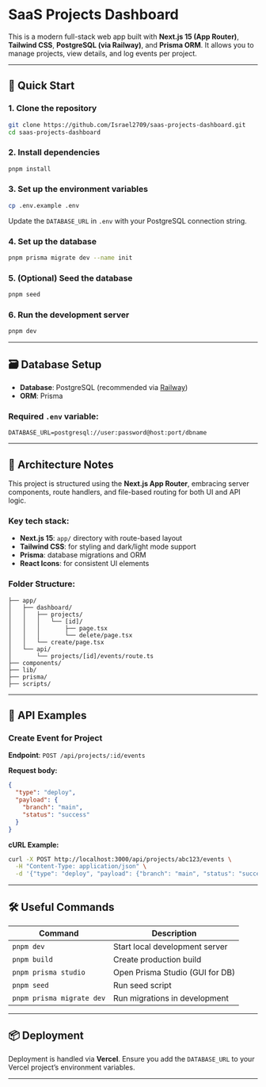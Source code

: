 # SaaS Projects Dashboard

This is a modern full-stack web app built with **Next.js 15 (App Router)**, **Tailwind CSS**, **PostgreSQL (via Railway)**, and **Prisma ORM**. It allows you to manage projects, view details, and log events per project.

---

## 🚀 Quick Start

### 1. Clone the repository

```bash
git clone https://github.com/Israel2709/saas-projects-dashboard.git
cd saas-projects-dashboard
```

### 2. Install dependencies

```bash
pnpm install
```

### 3. Set up the environment variables

```bash
cp .env.example .env
```

Update the `DATABASE_URL` in `.env` with your PostgreSQL connection string.

### 4. Set up the database

```bash
pnpm prisma migrate dev --name init
```

### 5. (Optional) Seed the database

```bash
pnpm seed
```

### 6. Run the development server

```bash
pnpm dev
```

---

## 🗃️ Database Setup

- **Database**: PostgreSQL (recommended via [Railway](https://railway.app))
- **ORM**: Prisma

### Required `.env` variable:

```env
DATABASE_URL=postgresql://user:password@host:port/dbname
```

---

## 🧱 Architecture Notes

This project is structured using the **Next.js App Router**, embracing server components, route handlers, and file-based routing for both UI and API logic.

### Key tech stack:

- **Next.js 15**: `app/` directory with route-based layout
- **Tailwind CSS**: for styling and dark/light mode support
- **Prisma**: database migrations and ORM
- **React Icons**: for consistent UI elements

### Folder Structure:

```
├── app/
│   ├── dashboard/
│   │   ├── projects/
│   │   │   └── [id]/
│   │   │       ├── page.tsx
│   │   │       └── delete/page.tsx
│   │   └── create/page.tsx
│   └── api/
│       └── projects/[id]/events/route.ts
├── components/
├── lib/
├── prisma/
├── scripts/
```

---

## 🧪 API Examples

### Create Event for Project

**Endpoint**: `POST /api/projects/:id/events`

**Request body:**

```json
{
  "type": "deploy",
  "payload": {
    "branch": "main",
    "status": "success"
  }
}
```

**cURL Example:**

```bash
curl -X POST http://localhost:3000/api/projects/abc123/events \
  -H "Content-Type: application/json" \
  -d '{"type": "deploy", "payload": {"branch": "main", "status": "success"}}'
```

---

## 🛠 Useful Commands

| Command                   | Description                     |
| ------------------------- | ------------------------------- |
| `pnpm dev`                | Start local development server  |
| `pnpm build`              | Create production build         |
| `pnpm prisma studio`      | Open Prisma Studio (GUI for DB) |
| `pnpm seed`               | Run seed script                 |
| `pnpm prisma migrate dev` | Run migrations in development   |

---

## 📦 Deployment

Deployment is handled via **Vercel**. Ensure you add the `DATABASE_URL` to your Vercel project’s environment variables.

---
